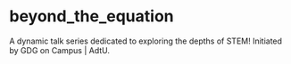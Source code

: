 # beyond_the_equation
A dynamic talk series dedicated to exploring the depths of STEM! Initiated by GDG on Campus | AdtU. 
